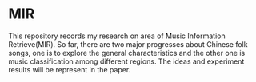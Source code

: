 # MIR

This repository records my research on area of Music Information Retrieve(MIR).
So far, there are two major progresses about Chinese folk songs, one is to explore the general characteristics and the other one is music classification among different regions. The ideas and experiment results will be represent in the paper.
